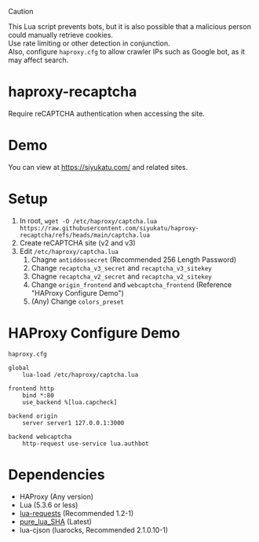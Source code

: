 > [!CAUTION]
> This Lua script prevents bots, but it is also possible that a malicious person could manually retrieve cookies.<br>
> Use rate limiting or other detection in conjunction.<br>
> Also, configure `haproxy.cfg` to allow crawler IPs such as Google bot, as it may affect search.

# haproxy-recaptcha
Require reCAPTCHA authentication when accessing the site.

# Demo
You can view at https://siyukatu.com/ and related sites.

# Setup
1. In root, `wget -O /etc/haproxy/captcha.lua https://raw.githubusercontent.com/siyukatu/haproxy-recaptcha/refs/heads/main/captcha.lua`
2. Create reCAPTCHA site (v2 and v3)
3. Edit `/etc/haproxy/captcha.lua`
    1. Chagne `antiddossecret` (Recommended 256 Length Password)
    2. Change `recaptcha_v3_secret` and `recaptcha_v3_sitekey`
    3. Chagne `recaptcha_v2_secret` and `recaptcha_v2_sitekey`
    4. Change `origin_frontend` and `webcaptcha_frontend` (Reference "HAProxy Configure Demo")
    5. (Any) Change `colors_preset`

# HAProxy Configure Demo
`haproxy.cfg`
```
global
    lua-load /etc/haproxy/captcha.lua

frontend http
    bind *:80
    use_backend %[lua.capcheck]

backend origin
    server server1 127.0.0.1:3000

backend webcaptcha
    http-request use-service lua.authbot
```

# Dependencies
- HAProxy (Any version)
- Lua (5.3.6 or less)
- [lua-requests](https://github.com/JakobGreen/lua-requests) (Recommended 1.2-1)
- [pure_lua_SHA](https://github.com/Egor-Skriptunoff/pure_lua_SHA) (Latest)
- lua-cjson (luarocks, Recommended 2.1.0.10-1)
